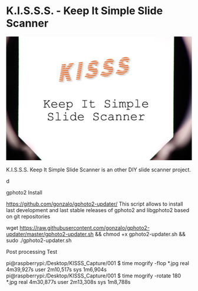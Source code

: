 # K.I.S.S.S. - Keep It Simple Slide Scanner


![KISSS - Keep It Simple Slide Scanner](https://github.com/storagebits/KISSS/blob/master/images/intro.jpg?raw=true)

K.I.S.S.S. Keep It Simple Slide Scanner is an other DIY slide scanner project. 

d

gphoto2 Install 

https://github.com/gonzalo/gphoto2-updater/
This script allows to install last development and last stable releases of gphoto2 and libgphoto2 based on git repositories

wget https://raw.githubusercontent.com/gonzalo/gphoto2-updater/master/gphoto2-updater.sh && chmod +x gphoto2-updater.sh && sudo ./gphoto2-updater.sh


Post processing Test

pi@raspberrypi:/Desktop/KISSS_Capture/001 $ time mogrify -flop *.jpg
real	4m39,927s
user	2m10,517s
sys	1m6,904s
pi@raspberrypi:/Desktop/KISSS_Capture/001 $ time mogrify -rotate 180 *.jpg
real	4m30,877s
user	2m13,308s
sys	1m8,788s
<!--stackedit_data:
eyJoaXN0b3J5IjpbMjE2MjY4NTIyLC0xNDQwOTU4NzgwLC00MD
A0MDc5ODIsMTA2NTA3ODk5NV19
-->